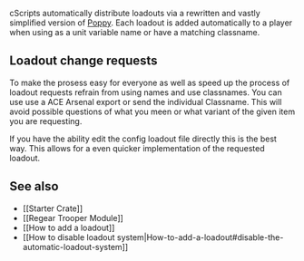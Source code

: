 cScripts automatically distribute loadouts via a rewritten and vastly simplified version of [Poppy](https://github.com/BaerMitUmlaut/Poppy/). Each loadout is added automatically to a player when using as a unit variable name or have a matching classname.

## Loadout change requests
To make the prosess easy for everyone as well as speed up the process of loadout requests refrain from using names and use classnames. You can use use a ACE Arsenal export or send the individual Classname. This will avoid possible questions of what you meen or what variant of the given item you are requesting. 

If you have the ability edit the config loadout file directly this is the best way. This allows for a even quicker implementation of the requested loadout.

## See also
* [[Starter Crate]]
* [[Regear Trooper Module]]
* [[How to add a loadout]]
* [[How to disable loadout system|How-to-add-a-loadout#disable-the-automatic-loadout-system]]